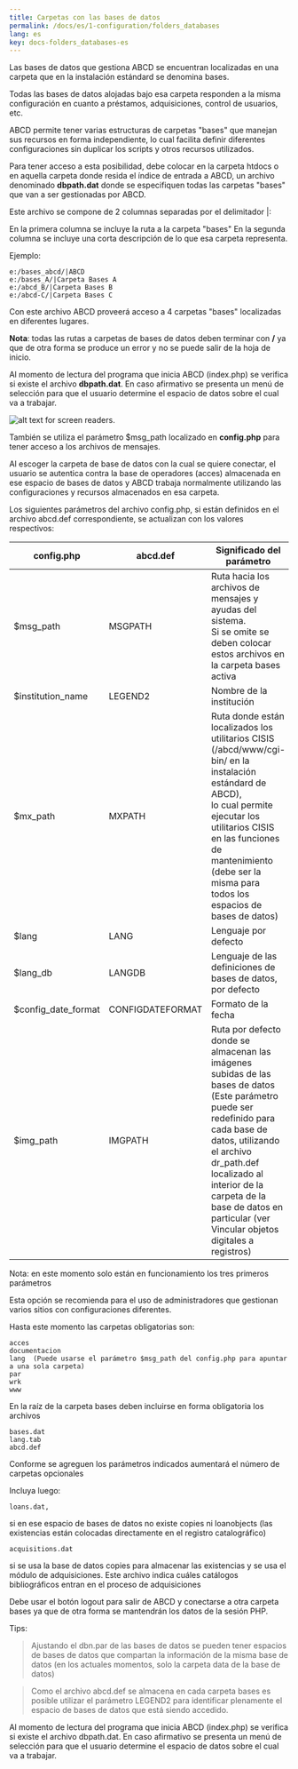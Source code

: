 ```yaml
---
title: Carpetas con las bases de datos
permalink: /docs/es/1-configuration/folders_databases
lang: es
key: docs-folders_databases-es
---
```



Las bases de datos que gestiona ABCD se encuentran localizadas en una carpeta que en la instalación estándard se denomina bases.

Todas las bases de datos alojadas bajo esa carpeta responden a la misma configuración en cuanto a préstamos, adquisiciones, control de usuarios, etc.

ABCD permite tener varias estructuras de carpetas "bases" que manejan sus recursos en forma independiente, lo cual facilita definir diferentes configuraciones sin duplicar los scripts y otros recursos utilizados.

Para tener acceso a esta posibilidad, debe colocar en la carpeta htdocs o en aquella carpeta donde resida el índice de entrada a ABCD, un archivo denominado **dbpath.dat** donde se especifiquen todas las carpetas "bases" que van a ser gestionadas por ABCD.

Este archivo se compone de 2 columnas separadas por el delimitador \|:

En la primera columna se incluye la ruta a la carpeta "bases"
En la segunda columna se incluye una corta descripción de lo que esa carpeta representa.

Ejemplo:

```
e:/bases_abcd/|ABCD
e:/bases_A/|Carpeta Bases A
e:/abcd_B/|Carpeta Bases B
e:/abcd-C/|Carpeta Bases C
```

Con este archivo ABCD proveerá acceso a 4 carpetas "bases" localizadas en diferentes lugares.

**Nota**: todas las rutas a carpetas de bases de datos deben terminar con **/** ya que de otra forma se produce un error y no se puede salir de la hoja de inicio.

Al momento de lectura del programa que inicia ABCD (index.php) se verifica si existe el archivo **dbpath.dat**. En caso afirmativo se presenta un menú de selección para que el usuario determine el espacio de datos sobre el cual va a trabajar.

![alt text for screen readers](/wiki/docs/{{page.lang}}/images/Inicio.png "Text to show on mouseover").

También se utiliza el parámetro $msg_path localizado en **config.php** para tener acceso a los archivos de mensajes.

Al escoger la carpeta de base de datos con la cual se quiere conectar, el usuario se autentica contra la base de operadores (acces) almacenada en ese espacio de bases de datos y ABCD trabaja normalmente utilizando las configuraciones y recursos almacenados en esa carpeta.

Los siguientes parámetros del archivo config.php, si están definidos en el archivo abcd.def correspondiente, se actualizan con los valores respectivos:

|config.php|abcd.def|Significado del parámetro|
|-|-|-|
|$msg_path|MSGPATH|Ruta hacia los archivos de mensajes y ayudas del sistema.<br>Si se omite se deben colocar estos archivos en la carpeta bases activa|
|$institution_name|LEGEND2|Nombre de la institución|
|$mx_path|MXPATH|Ruta donde están localizados los utilitarios CISIS<br>(/abcd/www/cgi-bin/ en la instalación estándard de ABCD),<br>lo cual permite ejecutar los utilitarios CISIS en las funciones de mantenimiento<br>(debe ser la misma para todos los espacios de bases de datos)|
|$lang|LANG|Lenguaje por defecto|
|$lang_db|LANGDB|Lenguaje de las definiciones de bases de datos, por defecto|
|$config_date_format|CONFIGDATEFORMAT|Formato de la fecha|
|$img_path|IMGPATH|Ruta por defecto donde se almacenan las imágenes subidas de las bases de datos<br>(Este parámetro puede ser redefinido para cada base de datos, utilizando el archivo<br>dr_path.def localizado al interior de la carpeta de la base de datos en<br>particular (ver Vincular objetos digitales a registros)|

Nota: en este momento solo están en funcionamiento los tres primeros parámetros

Esta opción se recomienda para el uso de administradores que gestionan varios sitios con configuraciones diferentes.

Hasta este momento las carpetas obligatorias son:

```
acces
documentacion
lang  (Puede usarse el parámetro $msg_path del config.php para apuntar a una sola carpeta)
par
wrk
www
```

En la raíz de la carpeta bases deben incluirse en forma obligatoria los archivos

```
bases.dat
lang.tab
abcd.def
```

Conforme se agreguen los parámetros indicados aumentará el número de carpetas opcionales

Incluya luego:

```
loans.dat,
```
si en ese espacio de bases de datos no existe copies ni loanobjects (las existencias están colocadas directamente en el registro catalográfico)


```
acquisitions.dat
```

si se usa la base de datos copies para almacenar las existencias y se usa el módulo de adquisiciones.
Este archivo indica cuáles catálogos bibliográficos entran en el proceso de adquisiciones

Debe usar el botón logout para salir de ABCD y conectarse a otra carpeta bases ya que de otra forma se mantendrán los datos de la sesión PHP.

Tips:

> Ajustando el dbn.par de las bases de datos se pueden tener espacios de bases de datos que compartan la 
> información de la misma base de datos (en los actuales momentos, 
> solo la carpeta data de la base de datos)
  
> Como el archivo abcd.def se almacena en cada carpeta bases es posible
> utilizar el parámetro LEGEND2 para identificar plenamente el 
> espacio de bases de datos que está siendo accedido.


Al momento de lectura del programa que inicia ABCD (index.php) se verifica si existe el archivo dbpath.dat. En caso afirmativo se presenta un menú de selección para que el usuario determine el espacio de datos sobre el cual va a trabajar.